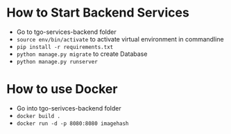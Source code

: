 # How to Start Backend Services

- Go to tgo-services-backend folder
- ```source env/bin/activate``` to activate virtual environment in commandline
- ```pip install -r requirements.txt```
- ```python manage.py migrate``` to create Database
- ```python manage.py runserver```

# How to use Docker
- Go into tgo-serivces-backend folder
- ```docker build .```
- ```docker run -d -p 8080:8080 imagehash```